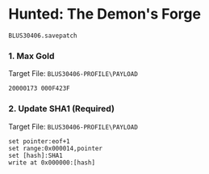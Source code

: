 #  Hunted: The Demon's Forge 

`BLUS30406.savepatch`

### 1. Max Gold

Target File: `BLUS30406-PROFILE\PAYLOAD`

```
20000173 000F423F
```

### 2. Update SHA1 (Required)

Target File: `BLUS30406-PROFILE\PAYLOAD`

```
set pointer:eof+1
set range:0x000014,pointer
set [hash]:SHA1
write at 0x000000:[hash]
```

